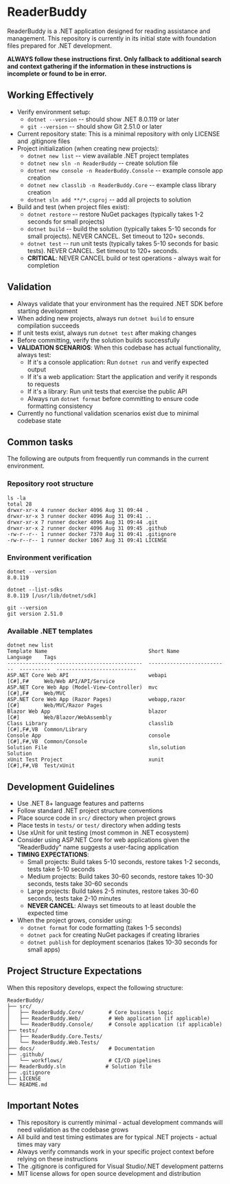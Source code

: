 # ReaderBuddy
ReaderBuddy is a .NET application designed for reading assistance and management. This repository is currently in its initial state with foundation files prepared for .NET development.

**ALWAYS follow these instructions first. Only fallback to additional search and context gathering if the information in these instructions is incomplete or found to be in error.**

## Working Effectively
- Verify environment setup:
  - `dotnet --version` -- should show .NET 8.0.119 or later
  - `git --version` -- should show Git 2.51.0 or later
- Current repository state: This is a minimal repository with only LICENSE and .gitignore files
- Project initialization (when creating new projects):
  - `dotnet new list` -- view available .NET project templates
  - `dotnet new sln -n ReaderBuddy` -- create solution file
  - `dotnet new console -n ReaderBuddy.Console` -- example console app creation
  - `dotnet new classlib -n ReaderBuddy.Core` -- example class library creation
  - `dotnet sln add **/*.csproj` -- add all projects to solution
- Build and test (when project files exist):
  - `dotnet restore` -- restore NuGet packages (typically takes 1-2 seconds for small projects)
  - `dotnet build` -- build the solution (typically takes 5-10 seconds for small projects). NEVER CANCEL. Set timeout to 120+ seconds.
  - `dotnet test` -- run unit tests (typically takes 5-10 seconds for basic tests). NEVER CANCEL. Set timeout to 120+ seconds.
  - **CRITICAL**: NEVER CANCEL build or test operations - always wait for completion

## Validation
- Always validate that your environment has the required .NET SDK before starting development
- When adding new projects, always run `dotnet build` to ensure compilation succeeds
- If unit tests exist, always run `dotnet test` after making changes
- Before committing, verify the solution builds successfully
- **VALIDATION SCENARIOS**: When this codebase has actual functionality, always test:
  - If it's a console application: Run `dotnet run` and verify expected output
  - If it's a web application: Start the application and verify it responds to requests
  - If it's a library: Run unit tests that exercise the public API
  - Always run `dotnet format` before committing to ensure code formatting consistency
- Currently no functional validation scenarios exist due to minimal codebase state

## Common tasks
The following are outputs from frequently run commands in the current environment.

### Repository root structure
```
ls -la
total 28
drwxr-xr-x 4 runner docker 4096 Aug 31 09:44 .
drwxr-xr-x 3 runner docker 4096 Aug 31 09:41 ..
drwxr-xr-x 7 runner docker 4096 Aug 31 09:44 .git
drwxr-xr-x 2 runner docker 4096 Aug 31 09:45 .github
-rw-r--r-- 1 runner docker 7370 Aug 31 09:41 .gitignore
-rw-r--r-- 1 runner docker 1067 Aug 31 09:41 LICENSE
```

### Environment verification
```
dotnet --version
8.0.119

dotnet --list-sdks
8.0.119 [/usr/lib/dotnet/sdk]

git --version
git version 2.51.0
```

### Available .NET templates
```
dotnet new list
Template Name                                 Short Name                  Language    Tags                      
--------------------------------------------  --------------------------  ----------  --------------------------
ASP.NET Core Web API                          webapi                      [C#],F#     Web/Web API/API/Service   
ASP.NET Core Web App (Model-View-Controller)  mvc                         [C#],F#     Web/MVC                   
ASP.NET Core Web App (Razor Pages)            webapp,razor                [C#]        Web/MVC/Razor Pages       
Blazor Web App                                blazor                      [C#]        Web/Blazor/WebAssembly    
Class Library                                 classlib                    [C#],F#,VB  Common/Library            
Console App                                   console                     [C#],F#,VB  Common/Console            
Solution File                                 sln,solution                            Solution                  
xUnit Test Project                            xunit                       [C#],F#,VB  Test/xUnit
```

## Development Guidelines
- Use .NET 8+ language features and patterns
- Follow standard .NET project structure conventions
- Place source code in `src/` directory when project grows
- Place tests in `tests/` or `test/` directory when adding tests
- Use xUnit for unit testing (most common in .NET ecosystem)
- Consider using ASP.NET Core for web applications given the "ReaderBuddy" name suggests a user-facing application
- **TIMING EXPECTATIONS**:
  - Small projects: Build takes 5-10 seconds, restore takes 1-2 seconds, tests take 5-10 seconds
  - Medium projects: Build takes 30-60 seconds, restore takes 10-30 seconds, tests take 30-60 seconds  
  - Large projects: Build takes 2-5 minutes, restore takes 30-60 seconds, tests take 2-10 minutes
  - **NEVER CANCEL**: Always set timeouts to at least double the expected time
- When the project grows, consider using:
  - `dotnet format` for code formatting (takes 1-5 seconds)
  - `dotnet pack` for creating NuGet packages if creating libraries
  - `dotnet publish` for deployment scenarios (takes 10-30 seconds for small apps)

## Project Structure Expectations
When this repository develops, expect the following structure:
```
ReaderBuddy/
├── src/
│   ├── ReaderBuddy.Core/        # Core business logic
│   ├── ReaderBuddy.Web/         # Web application (if applicable)
│   └── ReaderBuddy.Console/     # Console application (if applicable)
├── tests/
│   ├── ReaderBuddy.Core.Tests/
│   └── ReaderBuddy.Web.Tests/
├── docs/                        # Documentation
├── .github/
│   └── workflows/               # CI/CD pipelines
├── ReaderBuddy.sln             # Solution file
├── .gitignore
├── LICENSE
└── README.md
```

## Important Notes
- This repository is currently minimal - actual development commands will need validation as the codebase grows
- All build and test timing estimates are for typical .NET projects - actual times may vary
- Always verify commands work in your specific project context before relying on these instructions
- The .gitignore is configured for Visual Studio/.NET development patterns
- MIT license allows for open source development and distribution